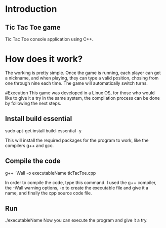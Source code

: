 # Introduction
## Tic Tac Toe game

Tic Tac Toe console application using C++.

# How does it work?
The working is pretty simple. Once the game is running, each player can get a nickname, and when playing,
they can type a valid position, chosing from one through nine each time. The game will automatically switch turns.

#Execution
This game was developed in a Linux OS, for those who would like to give it a try in the same system, the compilation 
process can be done by following the next steps.

## Install build essential
sudo apt-get install build-essential -y

This will install the required packages for the program to work, like the compilers g++ and gcc.

## Compile the code
g++ -Wall -o executableName ticTacToe.cpp

In order to compile the code, type this command. I used the g++ compiler, the -Wall warning options, -o to create 
the executable file and give it a name, and finally the cpp source code file.

## Run
./executableName
Now you can execute the program and give it a try.

